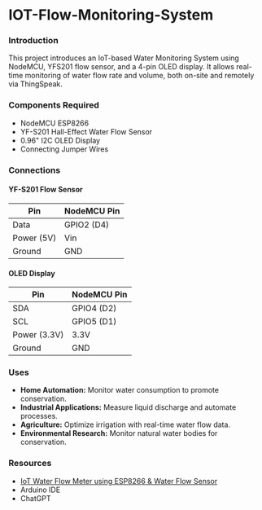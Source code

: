 # IOT-Flow-Monitoring-System

### Introduction
This project introduces an IoT-based Water Monitoring System using NodeMCU, YFS201 flow sensor, and a 4-pin OLED display. It allows real-time monitoring of water flow rate and volume, both on-site and remotely via ThingSpeak.

### Components Required
- NodeMCU ESP8266
- YF-S201 Hall-Effect Water Flow Sensor
- 0.96" I2C OLED Display
- Connecting Jumper Wires

### Connections

#### YF-S201 Flow Sensor

| Pin         | NodeMCU Pin  |
|-------------|---------------|
| Data        | GPIO2 (D4)    |
| Power (5V)  | Vin           |
| Ground      | GND           |

#### OLED Display

| Pin         | NodeMCU Pin  |
|-------------|---------------|
| SDA         | GPIO4 (D2)    |
| SCL         | GPIO5 (D1)    |
| Power (3.3V)| 3.3V          |
| Ground      | GND           |

### Uses
- **Home Automation:** Monitor water consumption to promote conservation.
- **Industrial Applications:** Measure liquid discharge and automate processes.
- **Agriculture:** Optimize irrigation with real-time water flow data.
- **Environmental Research:** Monitor natural water bodies for conservation.

### Resources
- [IoT Water Flow Meter using ESP8266 & Water Flow Sensor](https://how2electronics.com/iot-water-flow-meter-using-esp8266-water-flow-sensor/)
- Arduino IDE
- ChatGPT
